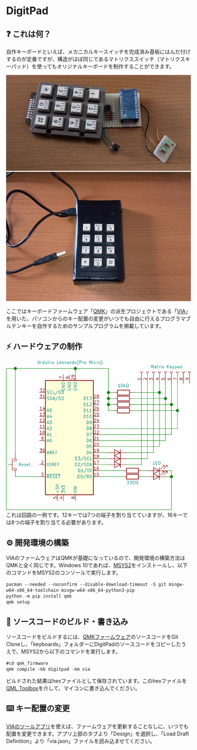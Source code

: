 # DigitPad

## :question: これは何？
自作キーボードといえば、メカニカルキースイッチを完成済み基板にはんだ付けするのが定番ですが、構造がほぼ同じであるマトリクススイッチ（マトリクスキーパッド）を使ってもオリジナルキーボードを制作することができます。

![自作テンキーボード 配線](readme_res/wire.jpg)
![自作テンキーボード 完成](readme_res/box.jpg)

ここではキーボードファームウェア「[QMK](https://qmk.fm/)」の派生プロジェクトである「[VIA](https://caniusevia.com/)」を用いた、パソコンからのキー配置の変更がいつでも自由に行えるプログラマブルテンキーを自作するためのサンプルプログラムを掲載しています。

## &#x26A1; ハードウェアの制作
![回路図](readme_res/curcuit.png)
これは回路の一例です。12キーでは7つの端子を割り当てていますが、16キーでは8つの端子を割り当てる必要があります。

## :gear: 開発環境の構築
VIAのファームウェアはQMKが基礎になっているので、開発環境の構築方法はQMKと全く同じです。Windows 10であれば、[MSYS2](https://www.msys2.org/)をインストールし、以下のコマンドをMSYS2のコンソールで実行します。

```
pacman --needed --noconfirm --disable-download-timeout -S git mingw-w64-x86_64-toolchain mingw-w64-x86_64-python3-pip
python -m pip install qmk
qmk setup
```

## :hammer: ソースコードのビルド・書き込み

ソースコードをビルドするには、[QMKファームウェア](https://github.com/qmk/qmk_firmware)のソースコードをGit Cloneし、「keyboards」フォルダーにDigitPadのソースコードをコピーしたうえで、MSYS2から以下のコマンドを実行します。

```
#cd qmk_firmware
qmk compile -kb digitpad -km via
```

ビルドされた結果はhexファイルとして保存されています。このhexファイルを[QML Toolbox](https://qmk.fm/toolbox/)を介して、マイコンに書き込んでください。

## :keyboard: キー配置の変更
[VIAのツールアプリ](https://github.com/the-via/releases/releases/)を使えば、ファームウェアを更新することなしに、いつでも配置を変更できます。アプリ上部のタブより「Design」を選択し、「Load Draft Definition」より「via.json」ファイルを読み込ませてください。